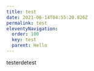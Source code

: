 ```yaml
---
title: test
date: 2021-06-14T04:55:20.826Z
permalink: test
eleventyNavigation:
  order: 100
  key: test
  parent: Hello
---
```

testerdetest